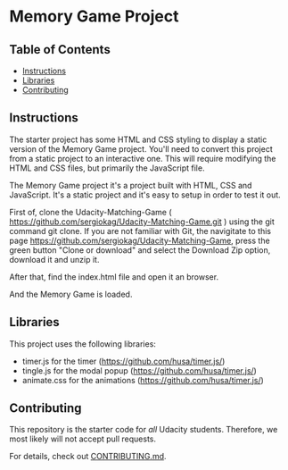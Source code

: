 # Memory Game Project

## Table of Contents

* [Instructions](#instructions)
* [Libraries](#libraries)
* [Contributing](#contributing)

## Instructions

The starter project has some HTML and CSS styling to display a static version of the Memory Game project. You'll need to convert this project from a static project to an interactive one. This will require modifying the HTML and CSS files, but primarily the JavaScript file.

The Memory Game project it's a project built with HTML, CSS and JavaScript. It's a static project and it's easy to setup in order to 
test it out.

First of, clone the Udacity-Matching-Game ( https://github.com/sergiokag/Udacity-Matching-Game.git ) using the git command git clone.
If you are not familiar with Git, the navigitate to this page https://github.com/sergiokag/Udacity-Matching-Game,
press the green button "Clone or download" and select the Download Zip option, download it and unzip it.

After that, find the index.html file and open it an browser.

And the Memory Game is loaded. 

## Libraries

This project uses the following libraries:

* timer.js for the timer (https://github.com/husa/timer.js/) 
* tingle.js for the modal popup (https://github.com/husa/timer.js/)
* animate.css for the animations (https://github.com/husa/timer.js/)

## Contributing

This repository is the starter code for _all_ Udacity students. Therefore, we most likely will not accept pull requests.

For details, check out [CONTRIBUTING.md](CONTRIBUTING.md).
